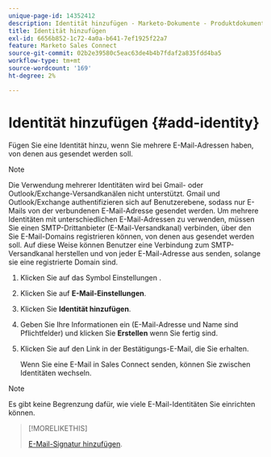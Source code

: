 ```yaml
---
unique-page-id: 14352412
description: Identität hinzufügen - Marketo-Dokumente - Produktdokumentation
title: Identität hinzufügen
exl-id: 6656b852-1c72-4a0a-b641-7ef1925f22a7
feature: Marketo Sales Connect
source-git-commit: 02b2e39580c5eac63de4b4b7fdaf2a835fdd4ba5
workflow-type: tm+mt
source-wordcount: '169'
ht-degree: 2%

---
```


# Identität hinzufügen {#add-identity}

Fügen Sie eine Identität hinzu, wenn Sie mehrere E-Mail-Adressen haben, von denen aus gesendet werden soll.

>[!NOTE]
>
>Die Verwendung mehrerer Identitäten wird bei Gmail- oder Outlook/Exchange-Versandkanälen nicht unterstützt. Gmail und Outlook/Exchange authentifizieren sich auf Benutzerebene, sodass nur E-Mails von der verbundenen E-Mail-Adresse gesendet werden. Um mehrere Identitäten mit unterschiedlichen E-Mail-Adressen zu verwenden, müssen Sie einen SMTP-Drittanbieter (E-Mail-Versandkanal) verbinden, über den Sie E-Mail-Domains registrieren können, von denen aus gesendet werden soll. Auf diese Weise können Benutzer eine Verbindung zum SMTP-Versandkanal herstellen und von jeder E-Mail-Adresse aus senden, solange sie eine registrierte Domain sind.

1. Klicken Sie auf das Symbol Einstellungen .

1. Klicken Sie auf **E-Mail-Einstellungen**.

1. Klicken Sie **Identität hinzufügen**.

1. Geben Sie Ihre Informationen ein (E-Mail-Adresse und Name sind Pflichtfelder) und klicken Sie **Erstellen** wenn Sie fertig sind.

1. Klicken Sie auf den Link in der Bestätigungs-E-Mail, die Sie erhalten.

   Wenn Sie eine E-Mail in Sales Connect senden, können Sie zwischen Identitäten wechseln.

>[!NOTE]
>
>Es gibt keine Begrenzung dafür, wie viele E-Mail-Identitäten Sie einrichten können.

>[!MORELIKETHIS]
>
>[E-Mail-Signatur hinzufügen](/help/marketo/product-docs/marketo-sales-connect/getting-started/email-settings/add-your-email-signature.md).
